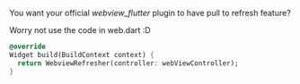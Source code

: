 You want your official *webview_flutter* plugin to have pull to refresh feature?

Worry not use the code in web.dart :D

```dart
@override
Widget build(BuildContext context) {
  return WebviewRefresher(controller: webViewController);
}
```
